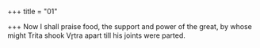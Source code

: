 +++
title = "01"

+++
Now I shall praise food, the support and power of the great,
by whose might Trita shook Vr̥tra apart till his joints were parted.